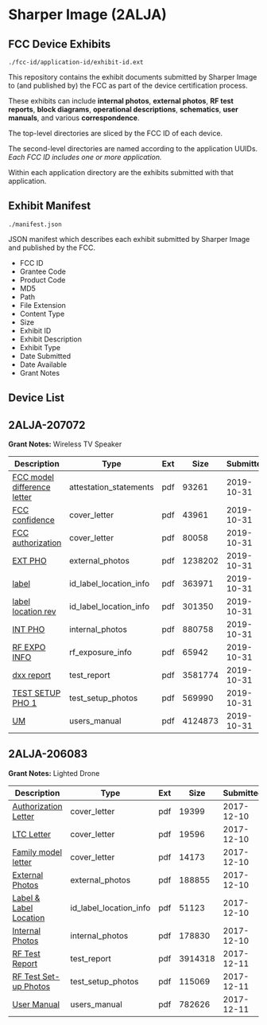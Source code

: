 # Sharper Image (2ALJA)
## FCC Device Exhibits

```
./fcc-id/application-id/exhibit-id.ext
```

This repository contains the exhibit documents submitted by Sharper Image to (and published by) the FCC as part of the device certification process.

These exhibits can include **internal photos**, **external photos**, **RF test reports**, **block diagrams**, **operational descriptions**, **schematics**, **user manuals**, and various **correspondence**.

The top-level directories are sliced by the FCC ID of each device.

The second-level directories are named according to the application UUIDs. *Each FCC ID includes one or more application.*

Within each application directory are the exhibits submitted with that application. 

## Exhibit Manifest

```
./manifest.json
```

JSON manifest which describes each exhibit submitted by Sharper Image and published by the FCC.

- FCC ID
- Grantee Code
- Product Code
- MD5
- Path
- File Extension
- Content Type
- Size
- Exhibit ID
- Exhibit Description
- Exhibit Type
- Date Submitted
- Date Available
- Grant Notes

## Device List
## 2ALJA-207072
**Grant Notes:** Wireless TV Speaker

| Description | Type | Ext | Size | Submitted | Available |
| ----------- | ---- | --- | ---- | --------- | --------- |
| [FCC model difference letter](2ALJA-207072/d49c38ac8904e46a855bca3c12a3a920/4497615.pdf) | attestation_statements | pdf | 93261 | 2019-10-31 | 2019-10-31 |
| [FCC confidence](2ALJA-207072/d49c38ac8904e46a855bca3c12a3a920/4497613.pdf) | cover_letter | pdf | 43961 | 2019-10-31 | 2019-10-31 |
| [FCC authorization](2ALJA-207072/d49c38ac8904e46a855bca3c12a3a920/4497614.pdf) | cover_letter | pdf | 80058 | 2019-10-31 | 2019-10-31 |
| [EXT PHO](2ALJA-207072/d49c38ac8904e46a855bca3c12a3a920/4497616.pdf) | external_photos | pdf | 1238202 | 2019-10-31 | 2019-10-31 |
| [label](2ALJA-207072/d49c38ac8904e46a855bca3c12a3a920/4497619.pdf) | id_label_location_info | pdf | 363971 | 2019-10-31 | 2019-10-31 |
| [label location rev](2ALJA-207072/d49c38ac8904e46a855bca3c12a3a920/4497651.pdf) | id_label_location_info | pdf | 301350 | 2019-10-31 | 2019-10-31 |
| [INT PHO](2ALJA-207072/d49c38ac8904e46a855bca3c12a3a920/4497617.pdf) | internal_photos | pdf | 880758 | 2019-10-31 | 2019-10-31 |
| [RF EXPO INFO](2ALJA-207072/d49c38ac8904e46a855bca3c12a3a920/4497633.pdf) | rf_exposure_info | pdf | 65942 | 2019-10-31 | 2019-10-31 |
| [dxx report](2ALJA-207072/d49c38ac8904e46a855bca3c12a3a920/4497944.pdf) | test_report | pdf | 3581774 | 2019-10-31 | 2019-10-31 |
| [TEST SETUP PHO 1](2ALJA-207072/d49c38ac8904e46a855bca3c12a3a920/4497634.pdf) | test_setup_photos | pdf | 569990 | 2019-10-31 | 2019-10-31 |
| [UM](2ALJA-207072/d49c38ac8904e46a855bca3c12a3a920/4497632.pdf) | users_manual | pdf | 4124873 | 2019-10-31 | 2019-10-31 |
## 2ALJA-206083
**Grant Notes:** Lighted Drone

| Description | Type | Ext | Size | Submitted | Available |
| ----------- | ---- | --- | ---- | --------- | --------- |
| [Authorization Letter](2ALJA-206083/4d055c195e358ee61bc7066fa8b101b2/3669798.pdf) | cover_letter | pdf | 19399 | 2017-12-10 | 2017-12-11 |
| [LTC Letter](2ALJA-206083/4d055c195e358ee61bc7066fa8b101b2/3669799.pdf) | cover_letter | pdf | 19596 | 2017-12-10 | 2017-12-11 |
| [Family model letter](2ALJA-206083/4d055c195e358ee61bc7066fa8b101b2/3669800.pdf) | cover_letter | pdf | 14173 | 2017-12-10 | 2017-12-11 |
| [External Photos](2ALJA-206083/4d055c195e358ee61bc7066fa8b101b2/3669802.pdf) | external_photos | pdf | 188855 | 2017-12-10 | 2017-12-11 |
| [Label & Label Location](2ALJA-206083/4d055c195e358ee61bc7066fa8b101b2/3669805.pdf) | id_label_location_info | pdf | 51123 | 2017-12-10 | 2017-12-11 |
| [Internal Photos](2ALJA-206083/4d055c195e358ee61bc7066fa8b101b2/3669809.pdf) | internal_photos | pdf | 178830 | 2017-12-10 | 2017-12-11 |
| [RF Test Report](2ALJA-206083/4d055c195e358ee61bc7066fa8b101b2/3669816.pdf) | test_report | pdf | 3914318 | 2017-12-11 | 2017-12-11 |
| [RF Test Set-up Photos](2ALJA-206083/4d055c195e358ee61bc7066fa8b101b2/3669994.pdf) | test_setup_photos | pdf | 115069 | 2017-12-11 | 2017-12-11 |
| [User Manual](2ALJA-206083/4d055c195e358ee61bc7066fa8b101b2/3669998.pdf) | users_manual | pdf | 782626 | 2017-12-11 | 2017-12-11 |
